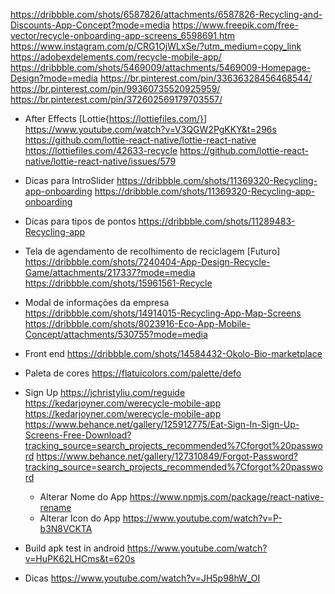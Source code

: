 https://dribbble.com/shots/6587826/attachments/6587826-Recycling-and-Discounts-App-Concept?mode=media
https://www.freepik.com/free-vector/recycle-onboarding-app-screens_6598691.htm
https://www.instagram.com/p/CRG1OjWLxSe/?utm_medium=copy_link
https://adobexdelements.com/recycle-mobile-app/
https://dribbble.com/shots/5469009/attachments/5469009-Homepage-Design?mode=media
https://br.pinterest.com/pin/33636328456468544/
https://br.pinterest.com/pin/99360735520925959/
https://br.pinterest.com/pin/372602569179703557/

- After Effects [Lottie{https://lottiefiles.com/}]
  https://www.youtube.com/watch?v=V3QGW2PgKKY&t=296s
  https://github.com/lottie-react-native/lottie-react-native
  https://lottiefiles.com/42633-recycle
  https://github.com/lottie-react-native/lottie-react-native/issues/579

- Dicas para IntroSlider
  https://dribbble.com/shots/11369320-Recycling-app-onboarding
  https://dribbble.com/shots/11369320-Recycling-app-onboarding

- Dicas para tipos de pontos
  https://dribbble.com/shots/11289483-Recycling-app

- Tela de agendamento de recolhimento de reciclagem [Futuro]
  https://dribbble.com/shots/7240404-App-Design-Recycle-Game/attachments/217337?mode=media
  https://dribbble.com/shots/15961561-Recycle

- Modal de informações da empresa
  https://dribbble.com/shots/14914015-Recycling-App-Map-Screens
  https://dribbble.com/shots/8023916-Eco-App-Mobile-Concept/attachments/530755?mode=media

- Front end
  https://dribbble.com/shots/14584432-Okolo-Bio-marketplace

- Paleta de cores
  https://flatuicolors.com/palette/defo

- Sign Up
  https://jchristyliu.com/reguide
  https://kedarjoyner.com/werecycle-mobile-app
  https://kedarjoyner.com/werecycle-mobile-app
  https://www.behance.net/gallery/125912775/Eat-Sign-In-Sign-Up-Screens-Free-Download?tracking_source=search_projects_recommended%7Cforgot%20password
  https://www.behance.net/gallery/127310849/Forgot-Password?tracking_source=search_projects_recommended%7Cforgot%20password

  - Alterar Nome do App
    https://www.npmjs.com/package/react-native-rename
  - Alterar Icon do App
    https://www.youtube.com/watch?v=P-b3N8VCKTA

- Build apk test in android
  https://www.youtube.com/watch?v=HuPK62LHCms&t=620s

- Dicas
  https://www.youtube.com/watch?v=JH5p98hW_OI
